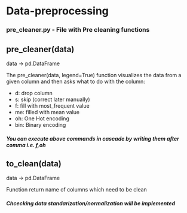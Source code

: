 # Data-preprocessing

### pre_cleaner.py - File with Pre cleaning functions

## pre_cleaner(data)
data -> pd.DataFrame

The pre_cleaner(data, legend=True) function visualizes the data from a given column and then asks what to do with the column:
- d: drop column
- s: skip (correct later manually)
- f: fill with most_frequent value
- me: filled with mean value
- oh: One Hot encoding
- bin: Binary encoding
##### You can execute above commands in cascade by writing them after comma i.e. f,oh

## to_clean(data)
data -> pd.DataFrame

Function return name of columns which need to be clean
##### Chcecking data standarization/normalization will be implemented

